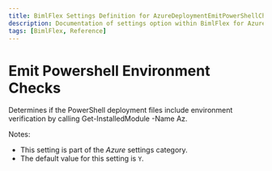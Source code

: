 ```yaml
---
title: BimlFlex Settings Definition for AzureDeploymentEmitPowerShellCheck
description: Documentation of settings option within BimlFlex for AzureDeploymentEmitPowerShellCheck
tags: [BimlFlex, Reference]
---
```


# Emit Powershell Environment Checks

Determines if the PowerShell deployment files include environment verification by calling Get-InstalledModule -Name Az.

Notes:

* This setting is part of the *Azure* settings category.
* The default value for this setting is `Y`.
